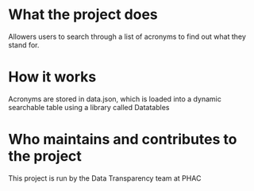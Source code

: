 # What the project does

Allowers users to search through a list of acronyms to find out what they stand for.

# How it works

Acronyms are stored in data.json, which is loaded into a dynamic searchable table using a library called Datatables

# Who maintains and contributes to the project

This project is run by the Data Transparency team at PHAC